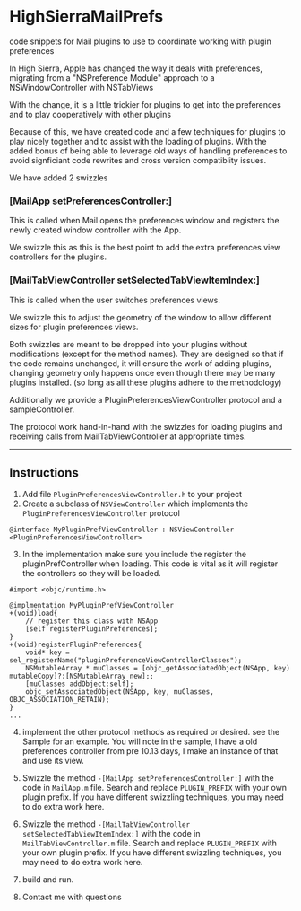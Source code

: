 # HighSierraMailPrefs
code snippets for Mail plugins to use to coordinate working with plugin preferences


In High Sierra, Apple has changed the way it deals with preferences, migrating from a "NSPreference Module" approach to a NSWindowController with NSTabViews

With  the change, it is a little trickier for plugins to get into the preferences and to play cooperatively with other plugins

Because of this, we have created code and a few techniques for plugins to play nicely together and to assist with the loading of plugins.  With the added bonus of being able to leverage old ways of handling preferences to avoid signficiant code rewrites and cross version compatiblity issues.

We have added 2 swizzles

### [MailApp setPreferencesController:]

This is called when Mail opens the preferences window and registers the newly created window controller with the App.

We swizzle this as this is the best point to add the extra preferences view controllers for the plugins.

### [MailTabViewController setSelectedTabViewItemIndex:]



This is called when the user switches preferences views.

We swizzle this to adjust the geometry of the window to allow different sizes for plugin preferences views.

Both swizzles are meant to be dropped into your plugins without modifications (except for the method names).  They are designed so that if the code remains unchanged, it will ensure the work of adding plugins, changing geometry only happens once even though there may be many plugins installed.  (so long as all these plugins adhere to the methodology)

Additionally we provide a PluginPreferencesViewController protocol and a sampleController.

The protocol work hand-in-hand with the swizzles for loading plugins and receiving calls from MailTabViewController at appropriate times.

---

## Instructions

1. Add file   `PluginPreferencesViewController.h` to your project
2. Create a subclass of `NSViewController`  which implements the `PluginPreferencesViewController` protocol

```
@interface MyPluginPrefViewController : NSViewController <PluginPreferencesViewController>

```
3. In the implementation make sure you include the register the pluginPrefController when loading.  This code is vital as it will register the controllers so they will be loaded.

```
#import <objc/runtime.h>

@implmentation MyPluginPrefViewController
+(void)load{
    // register this class with NSApp
    [self registerPluginPreferences];
}
+(void)registerPluginPreferences{
    void* key = sel_registerName("pluginPreferenceViewControllerClasses");
    NSMutableArray * muClasses = [objc_getAssociatedObject(NSApp, key) mutableCopy]?:[NSMutableArray new];;
    [muClasses addObject:self];
    objc_setAssociatedObject(NSApp, key, muClasses, OBJC_ASSOCIATION_RETAIN);
}
...

```
4. implement the other protocol methods as required or desired.  see the Sample for an example.  You will note in the sample, I have a old preferences controller from pre 10.13 days, I make an instance of that and use its view.

5. Swizzle the method `-[MailApp setPreferencesController:]` with the code in `MailApp.m` file.  Search and replace `PLUGIN_PREFIX` with your own plugin prefix.   If you have different swizzling techniques, you may need to do extra work here.

6. Swizzle the method `-[MailTabViewController setSelectedTabViewItemIndex:]` with the code in `MailTabViewController.m` file.  Search and replace `PLUGIN_PREFIX` with your own plugin prefix.   If you have different swizzling techniques, you may need to do extra work here.

7. build and run.

8. Contact me with questions  



